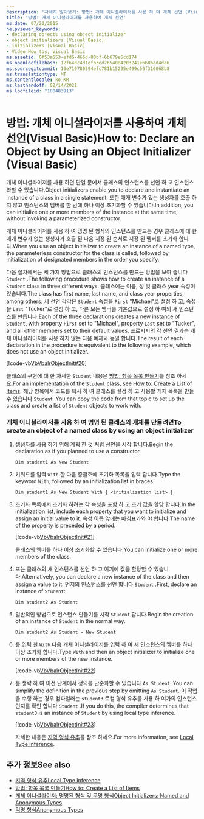 ```yaml
---
description: '자세히 알아보기: 방법: 개체 이니셜라이저를 사용 하 여 개체 선언 (Visual Basic)'
title: '방법: 개체 이니셜라이저를 사용하여 개체 선언'
ms.date: 07/20/2015
helpviewer_keywords:
- declaring objects using object initializer
- object initializers [Visual Basic]
- initializers [Visual Basic]
- Video How tos, Visual Basic
ms.assetid: 0f53a553-efd6-466d-80bf-6b679e5cd174
ms.openlocfilehash: 12f64dc4d1efb3ed2654084203241e6606ad4da6
ms.sourcegitcommit: 10e719780594efc781b15295e499c66f316068b8
ms.translationtype: MT
ms.contentlocale: ko-KR
ms.lasthandoff: 02/14/2021
ms.locfileid: "100483913"
---
```

# <a name="how-to-declare-an-object-by-using-an-object-initializer-visual-basic"></a><span data-ttu-id="65249-103">방법: 개체 이니셜라이저를 사용하여 개체 선언(Visual Basic)</span><span class="sxs-lookup"><span data-stu-id="65249-103">How to: Declare an Object by Using an Object Initializer (Visual Basic)</span></span>

<span data-ttu-id="65249-104">개체 이니셜라이저를 사용 하면 단일 문에서 클래스의 인스턴스를 선언 하 고 인스턴스화할 수 있습니다.</span><span class="sxs-lookup"><span data-stu-id="65249-104">Object initializers enable you to declare and instantiate an instance of a class in a single statement.</span></span> <span data-ttu-id="65249-105">또한 매개 변수가 있는 생성자를 호출 하지 않고 인스턴스의 멤버를 한 번에 하나 이상 초기화할 수 있습니다.</span><span class="sxs-lookup"><span data-stu-id="65249-105">In addition, you can initialize one or more members of the instance at the same time, without invoking a parameterized constructor.</span></span>  
  
 <span data-ttu-id="65249-106">개체 이니셜라이저를 사용 하 여 명명 된 형식의 인스턴스를 만드는 경우 클래스에 대 한 매개 변수가 없는 생성자가 호출 된 다음 지정 된 순서로 지정 된 멤버를 초기화 합니다.</span><span class="sxs-lookup"><span data-stu-id="65249-106">When you use an object initializer to create an instance of a named type, the parameterless constructor for the class is called, followed by initialization of designated members in the order you specify.</span></span>  
  
 <span data-ttu-id="65249-107">다음 절차에서는 세 가지 방법으로 클래스의 인스턴스를 만드는 방법을 보여 줍니다 `Student` .</span><span class="sxs-lookup"><span data-stu-id="65249-107">The following procedure shows how to create an instance of a `Student` class in three different ways.</span></span> <span data-ttu-id="65249-108">클래스에는 이름, 성 및 클래스 year 속성이 있습니다.</span><span class="sxs-lookup"><span data-stu-id="65249-108">The class has first name, last name, and class year properties, among others.</span></span> <span data-ttu-id="65249-109">세 선언 각각은 `Student` 속성을 `First` "Michael"로 설정 하 고, 속성을 `Last` "Tucker"로 설정 하 고, 다른 모든 멤버를 기본값으로 설정 하 여의 새 인스턴스를 만듭니다.</span><span class="sxs-lookup"><span data-stu-id="65249-109">Each of the three declarations creates a new instance of `Student`, with property `First` set to "Michael", property `Last` set to "Tucker", and all other members set to their default values.</span></span> <span data-ttu-id="65249-110">프로시저의 각 선언 결과는 개체 이니셜라이저를 사용 하지 않는 다음 예제와 동일 합니다.</span><span class="sxs-lookup"><span data-stu-id="65249-110">The result of each declaration in the procedure is equivalent to the following example, which does not use an object initializer.</span></span>  
  
 [!code-vb[VbVbalrObjectInit#20](~/samples/snippets/visualbasic/VS_Snippets_VBCSharp/VbVbalrObjectInit/VB/Class2.vb#20)]  
  
 <span data-ttu-id="65249-111">클래스의 구현에 대 한 자세한 `Student` 내용은 [방법: 항목 목록 만들기](../../concepts/linq/how-to-create-a-list-of-items.md)를 참조 하세요.</span><span class="sxs-lookup"><span data-stu-id="65249-111">For an implementation of the `Student` class, see [How to: Create a List of Items](../../concepts/linq/how-to-create-a-list-of-items.md).</span></span> <span data-ttu-id="65249-112">해당 항목에서 코드를 복사 하 여 클래스를 설정 하 고 사용할 개체 목록을 만들 수 있습니다 `Student` .</span><span class="sxs-lookup"><span data-stu-id="65249-112">You can copy the code from that topic to set up the class and create a list of `Student` objects to work with.</span></span>  
  
### <a name="to-create-an-object-of-a-named-class-by-using-an-object-initializer"></a><span data-ttu-id="65249-113">개체 이니셜라이저를 사용 하 여 명명 된 클래스의 개체를 만들려면</span><span class="sxs-lookup"><span data-stu-id="65249-113">To create an object of a named class by using an object initializer</span></span>  
  
1. <span data-ttu-id="65249-114">생성자를 사용 하기 위해 계획 한 것 처럼 선언을 시작 합니다.</span><span class="sxs-lookup"><span data-stu-id="65249-114">Begin the declaration as if you planned to use a constructor.</span></span>  
  
     `Dim student1 As New Student`  
  
2. <span data-ttu-id="65249-115">키워드를 입력 `With` 한 다음 중괄호에 초기화 목록을 입력 합니다.</span><span class="sxs-lookup"><span data-stu-id="65249-115">Type the keyword `With`, followed by an initialization list in braces.</span></span>  
  
     `Dim student1 As New Student With { <initialization list> }`  
  
3. <span data-ttu-id="65249-116">초기화 목록에서 초기화 하려는 각 속성을 포함 하 고 초기 값을 할당 합니다.</span><span class="sxs-lookup"><span data-stu-id="65249-116">In the initialization list, include each property that you want to initialize and assign an initial value to it.</span></span> <span data-ttu-id="65249-117">속성 이름 앞에는 마침표가와 야 합니다.</span><span class="sxs-lookup"><span data-stu-id="65249-117">The name of the property is preceded by a period.</span></span>  
  
     [!code-vb[VbVbalrObjectInit#21](~/samples/snippets/visualbasic/VS_Snippets_VBCSharp/VbVbalrObjectInit/VB/Class2.vb#21)]  
  
     <span data-ttu-id="65249-118">클래스의 멤버를 하나 이상 초기화할 수 있습니다.</span><span class="sxs-lookup"><span data-stu-id="65249-118">You can initialize one or more members of the class.</span></span>  
  
4. <span data-ttu-id="65249-119">또는 클래스의 새 인스턴스를 선언 하 고 여기에 값을 할당할 수 있습니다.</span><span class="sxs-lookup"><span data-stu-id="65249-119">Alternatively, you can declare a new instance of the class and then assign a value to it.</span></span> <span data-ttu-id="65249-120">먼저의 인스턴스를 선언 합니다 `Student` .</span><span class="sxs-lookup"><span data-stu-id="65249-120">First, declare an instance of `Student`:</span></span>  
  
     `Dim student2 As Student`  
  
5. <span data-ttu-id="65249-121">일반적인 방법으로 인스턴스 만들기를 시작 `Student` 합니다.</span><span class="sxs-lookup"><span data-stu-id="65249-121">Begin the creation of an instance of `Student` in the normal way.</span></span>  
  
     `Dim student2 As Student = New Student`  
  
6. <span data-ttu-id="65249-122">를 입력 한 `With` 다음 개체 이니셜라이저를 입력 하 여 새 인스턴스의 멤버를 하나 이상 초기화 합니다.</span><span class="sxs-lookup"><span data-stu-id="65249-122">Type `With` and then an object initializer to initialize one or more members of the new instance.</span></span>  
  
     [!code-vb[VbVbalrObjectInit#22](~/samples/snippets/visualbasic/VS_Snippets_VBCSharp/VbVbalrObjectInit/VB/Class2.vb#22)]  
  
7. <span data-ttu-id="65249-123">를 생략 하 여 이전 단계에서 정의를 단순화할 수 있습니다 `As Student` .</span><span class="sxs-lookup"><span data-stu-id="65249-123">You can simplify the definition in the previous step by omitting `As Student`.</span></span> <span data-ttu-id="65249-124">이 작업을 수행 하는 경우 컴파일러는 `student3` 로컬 형식 유추를 사용 하 여가의 인스턴스인지를 확인 합니다 `Student` .</span><span class="sxs-lookup"><span data-stu-id="65249-124">If you do this, the compiler determines that `student3` is an instance of `Student` by using local type inference.</span></span>  
  
     [!code-vb[VbVbalrObjectInit#23](~/samples/snippets/visualbasic/VS_Snippets_VBCSharp/VbVbalrObjectInit/VB/Class2.vb#23)]  
  
     <span data-ttu-id="65249-125">자세한 내용은 [지역 형식 유추](../variables/local-type-inference.md)를 참조 하세요.</span><span class="sxs-lookup"><span data-stu-id="65249-125">For more information, see [Local Type Inference](../variables/local-type-inference.md).</span></span>  
  
## <a name="see-also"></a><span data-ttu-id="65249-126">추가 정보</span><span class="sxs-lookup"><span data-stu-id="65249-126">See also</span></span>

- [<span data-ttu-id="65249-127">지역 형식 유추</span><span class="sxs-lookup"><span data-stu-id="65249-127">Local Type Inference</span></span>](../variables/local-type-inference.md)
- [<span data-ttu-id="65249-128">방법: 항목 목록 만들기</span><span class="sxs-lookup"><span data-stu-id="65249-128">How to: Create a List of Items</span></span>](../../concepts/linq/how-to-create-a-list-of-items.md)
- [<span data-ttu-id="65249-129">개체 이니셜라이저: 명명된 형식 및 무명 형식</span><span class="sxs-lookup"><span data-stu-id="65249-129">Object Initializers: Named and Anonymous Types</span></span>](object-initializers-named-and-anonymous-types.md)
- [<span data-ttu-id="65249-130">익명 형식</span><span class="sxs-lookup"><span data-stu-id="65249-130">Anonymous Types</span></span>](anonymous-types.md)
